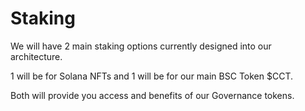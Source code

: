 # Staking

We will have 2 main staking options currently designed into our architecture.

1 will be for Solana NFTs and 1 will be for our main BSC Token $CCT.

Both will provide you access and benefits of our Governance tokens.
